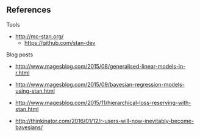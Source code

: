 ## References

Tools

* http://mc-stan.org/
    * https://github.com/stan-dev

Blog posts

* http://www.magesblog.com/2015/08/generalised-linear-models-in-r.html
* http://www.magesblog.com/2015/09/bayesian-regression-models-using-stan.html
* http://www.magesblog.com/2015/11/hierarchical-loss-reserving-with-stan.html

* http://thinkinator.com/2016/01/12/r-users-will-now-inevitably-become-bayesians/
